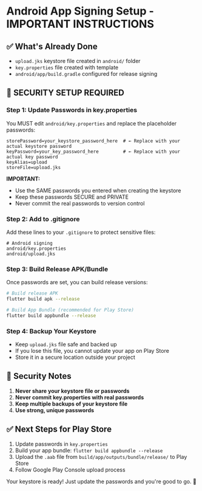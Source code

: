# Android App Signing Setup - IMPORTANT INSTRUCTIONS

## ✅ What's Already Done

- `upload.jks` keystore file created in `android/` folder
- `key.properties` file created with template
- `android/app/build.gradle` configured for release signing

## 🔐 SECURITY SETUP REQUIRED

### Step 1: Update Passwords in key.properties

You MUST edit `android/key.properties` and replace the placeholder passwords:

```properties
storePassword=your_keystore_password_here  # ← Replace with your actual keystore password
keyPassword=your_key_password_here         # ← Replace with your actual key password
keyAlias=upload
storeFile=upload.jks
```

**IMPORTANT:**

- Use the SAME passwords you entered when creating the keystore
- Keep these passwords SECURE and PRIVATE
- Never commit the real passwords to version control

### Step 2: Add to .gitignore

Add these lines to your `.gitignore` to protect sensitive files:

```
# Android signing
android/key.properties
android/upload.jks
```

### Step 3: Build Release APK/Bundle

Once passwords are set, you can build release versions:

```bash
# Build release APK
flutter build apk --release

# Build App Bundle (recommended for Play Store)
flutter build appbundle --release
```

### Step 4: Backup Your Keystore

- Keep `upload.jks` file safe and backed up
- If you lose this file, you cannot update your app on Play Store
- Store it in a secure location outside your project

## 🚨 Security Notes

1. **Never share your keystore file or passwords**
2. **Never commit key.properties with real passwords**
3. **Keep multiple backups of your keystore file**
4. **Use strong, unique passwords**

## ✅ Next Steps for Play Store

1. Update passwords in `key.properties`
2. Build your app bundle: `flutter build appbundle --release`
3. Upload the `.aab` file from `build/app/outputs/bundle/release/` to Play Store
4. Follow Google Play Console upload process

Your keystore is ready! Just update the passwords and you're good to go. 🎉
